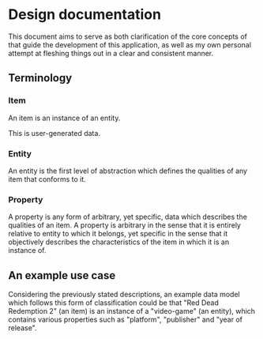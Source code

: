 # Design documentation

This document aims to serve as both clarification of the core concepts of that guide the development of this application, as well as my own personal attempt at fleshing things out in a clear and consistent manner.

## Terminology

### Item

An item is an instance of an entity.

This is user-generated data.

### Entity

An entity is the first level of abstraction which defines the qualities of any item that conforms to it.

### Property

A property is any form of arbitrary, yet specific, data which describes the qualities of an item. A property is arbitrary in the sense that it is entirely relative to entity to which it belongs, yet specific in the sense that it objectively describes the characteristics of the item in which it is an instance of.

## An example use case

Considering the previously stated descriptions, an example data model which follows this form of classification could be that "Red Dead Redemption 2" (an item) is an instance of a "video-game" (an entity), which contains various properties such as "platform", "publisher" and "year of release".
